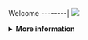 Welcome
--------|
![](https://media.tenor.com/iVCiM9W7cvYAAAAd/welcome.gif)
<details>
  <summary><b>More information</b></summary>

# ✭ Facebook-Cloning Free
### Made With ❤️ By Andi Kurniawan 
```
Author:
- Andi Kurniawan 
```
### ⇨  Fitur Login
```
[✯] Tanpa Login   
```
### ⇨  Install Script Di Termux
```python
termux-setup-storage
pkg install python
pkg install git
pip install request
pip install rich
pip install mechanize
pip install bs4
pip install futures
git clone https://github.com/AndiXtzy/Cloning.git
cd Borneo-X
python Cloning.py
```

** JANGAN LUPA KASIH BINTANG **

</details>
